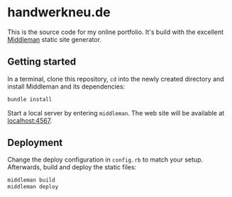 # handwerkneu.de

This is the source code for my online portfolio. It's build with the excellent [Middleman](https://middlemanapp.com) static site generator.

## Getting started

In a terminal, clone this repository, `cd` into the newly created directory and install Middleman and its dependencies:

```sh
bundle install
```

Start a local server by entering `middleman`. The web site will be available at [localhost:4567](http://localhost:4567).

## Deployment

Change the deploy configuration in `config.rb` to match your setup. Afterwards, build and deploy the static files:

```sh
middleman build
middleman deploy
```
